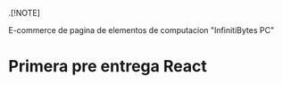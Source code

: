 .[!NOTE]

E-commerce de pagina de elementos de computacion "InfinitiBytes PC"

# Primera pre entrega React